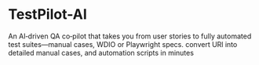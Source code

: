 # TestPilot-AI
An AI‑driven QA co‑pilot that takes you from user stories to fully automated test suites—manual cases, WDIO or Playwright specs. convert URl into detailed manual cases, and automation scripts  in minutes
